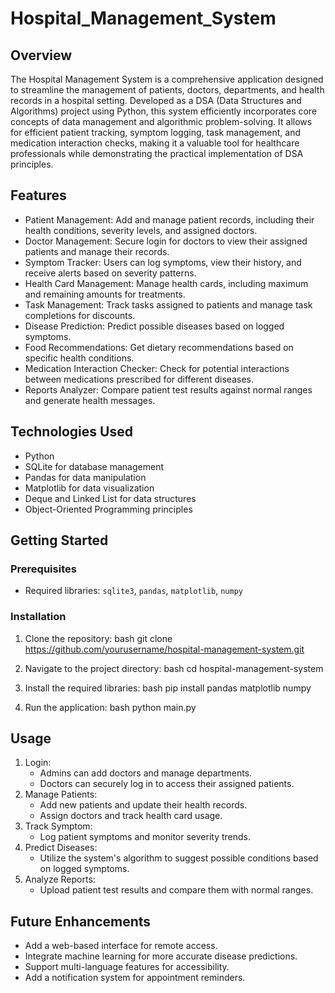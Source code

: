 # Hospital_Management_System

## Overview
The Hospital Management System is a comprehensive application designed to streamline the management of patients, doctors, departments, and health records in a hospital setting. Developed as a DSA (Data Structures and Algorithms) project using Python, this system efficiently incorporates core concepts of data management and algorithmic problem-solving. It allows for efficient patient tracking, symptom logging, task management, and medication interaction checks, making it a valuable tool for healthcare professionals while demonstrating the practical implementation of DSA principles.

## Features
- Patient Management: Add and manage patient records, including their health conditions, severity levels, and assigned doctors.
- Doctor Management: Secure login for doctors to view their assigned patients and manage their records.
- Symptom Tracker: Users can log symptoms, view their history, and receive alerts based on severity patterns.
- Health Card Management: Manage health cards, including maximum and remaining amounts for treatments.
- Task Management: Track tasks assigned to patients and manage task completions for discounts.
- Disease Prediction: Predict possible diseases based on logged symptoms.
- Food Recommendations: Get dietary recommendations based on specific health conditions.
- Medication Interaction Checker: Check for potential interactions between medications prescribed for different diseases.
- Reports Analyzer: Compare patient test results against normal ranges and generate health messages.

## Technologies Used
- Python
- SQLite for database management
- Pandas for data manipulation
- Matplotlib for data visualization
- Deque and Linked List for data structures
- Object-Oriented Programming principles

## Getting Started
### Prerequisites
- Required libraries: `sqlite3`, `pandas`, `matplotlib`, `numpy`

### Installation
1. Clone the repository:
 bash
   git clone https://github.com/yourusername/hospital-management-system.git
   
2. Navigate to the project directory:
   bash
   cd hospital-management-system
   
3. Install the required libraries:
   bash
   pip install pandas matplotlib numpy
   
4. Run the application:
   bash
   python main.py
   

## Usage
1. Login:
   - Admins can add doctors and manage departments.
   - Doctors can securely log in to access their assigned patients.
2. Manage Patients:
   - Add new patients and update their health records.
   - Assign doctors and track health card usage.
3. Track Symptom:
   - Log patient symptoms and monitor severity trends.
4. Predict Diseases:
   - Utilize the system's algorithm to suggest possible conditions based on logged symptoms.
5. Analyze Reports:
   - Upload patient test results and compare them with normal ranges.

## Future Enhancements
- Add a web-based interface for remote access.
- Integrate machine learning for more accurate disease predictions.
- Support multi-language features for accessibility.
- Add a notification system for appointment reminders.


